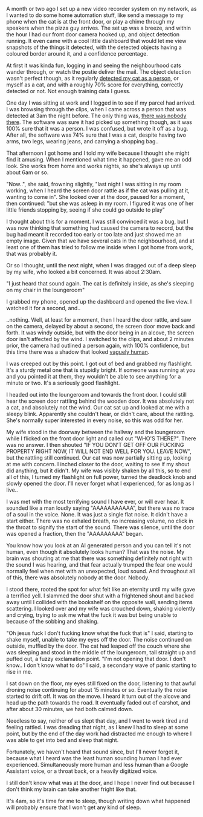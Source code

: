A month or two ago I set up a new video recorder system on my network, as I wanted to do some home automation stuff, like send a message to my phone when the cat is at the front door, or play a chime through my speakers when the pizza guy arrives. The set up was a breeze, and within the hour I had our front door camera hooked up, and object detection running. It even came with a cool little dashboard that would let me view snapshots of the things it detected, with the detected objects having a coloured border around it, and a confidence percentage. 

At first it was kinda fun, logging in and seeing the neighbourhood cats wander through, or watch the postie deliver the mail. The object detection wasn't perfect though, as it regularly [detected my cat as a person](https://i.imgur.com/lKarBx1.jpg), or myself as a cat, and with a roughly 70% score for everything, correctly detected or not. Not enough training data I guess. 

One day I was sitting at work and I logged in to see if my parcel had arrived. I was browsing through the clips, when I came across a person that was detected at 3am the night before. The only thing was, [there was nobody there](https://i.imgur.com/DfZKxWC.jpg). The software was sure it had picked up something though, as it was 100% sure that it was a person. I was confused, but wrote it off as a bug. After all, the software was 74% sure that I was a cat, despite having two arms, two legs, wearing jeans, and carrying a shopping bag..

That afternoon I got home and I told my wife because I thought she might find it amusing. When I mentioned what time it happened, gave me an odd look. She works from home and works nights, so she's always up until about 6am or so.

"Now..", she said, frowning slightly, "last night I was sitting in my room working, when I heard the screen door rattle as if the cat was pulling at it, wanting to come in". She looked over at the door, paused for a moment, then continued: "but she was asleep in my room. I figured it was one of her little friends stopping by, seeing if she could go outside to play"

I thought about this for a moment. I was still convinced it was a bug, but I was now thinking that something had caused the camera to record, but the bug had meant it recorded too early or too late and just showed me an empty image. Given that we have several cats in the neighbourhood, and at least one of them has tried to follow me inside when I got home from work, that was probably it.

Or so I thought, until the next night, when I was dragged out of a deep sleep by my wife, who looked a bit concerned. It was about 2:30am.

"I just heard that sound again. The cat is definitely inside, as she's sleeping on my chair in the loungeroom"

I grabbed my phone, opened up the dashboard and opened the live view. I watched it for a second, and..

..nothing. Well, at least for a moment, then I heard the door rattle, and saw on the camera, delayed by about a second, the screen door move back and forth. It was windy outside, but with the door being in an alcove, the screen door isn't affected by the wind. I switched to the clips, and about 2 minutes prior, the camera had outlined a person again, with 100% confidence, but this time there was a shadow that looked [vaguely human](https://i.imgur.com/IW1IE64.jpg).

I was creeped out by this point. I got out of bed and grabbed my flashlight. It's a sturdy metal one that is stupidly bright. If someone was running at you and you pointed it at them, they wouldn't be able to see anything for a minute or two. It's a seriously good flashlight.

I headed out into the loungeroom and towards the front door. I could still hear the screen door rattling behind the wooden door. It was absolutely not a cat, and absolutely not the wind. Our cat sat up and looked at me with a sleepy blink. Apparently she couldn't hear, or didn't care, about the rattling. She's normally super interested in every noise, so this was odd for her. 

My wife stood in the doorway between the hallway and the loungeroom while I flicked on the front door light and called out "WHO'S THERE?". There was no answer. I then shouted "IF YOU DON'T GET OFF OUR FUCKING PROPERTY RIGHT NOW, IT WILL NOT END WELL FOR YOU. LEAVE NOW", but the rattling still continued. Our cat was now partially sitting up, looking at me with concern. I inched closer to the door, waiting to see if my shout did anything, but it didn't. My wife was visibly shaken by all this, so to end all of this, I turned my flashlight on full power, turned the deadlock knob and slowly opened the door. I'll never forget what I experienced, for as long as I live..

I was met with the most terrifying sound I have ever, or will ever hear. It sounded like a man loudly saying "AAAAAAAAAAA", but there was no trace of a soul in the voice. None. It was just a single flat noise. It didn't have a start either. There was no exhaled breath, no increasing volume, no click in the throat to signify the start of the sound. There was silence, until the door was opened a fraction, then the "AAAAAAAAA" began. 

You know how you look at an AI generated person and you can tell it's not human, even though it absolutely looks human? That was the noise. My brain was shouting at me that there was something definitely not right with the sound I was hearing, and that fear actually trumped the fear one would normally feel when met with an unexpected, loud sound. And throughout all of this, there was absolutely nobody at the door. Nobody.

I stood there, rooted the spot for what felt like an eternity until my wife gave a terrified yell. I slammed the door shut with a frightened shout and backed away until I collided with the bookshelf on the opposite wall, sending items scattering. I looked over and my wife was crouched down, shaking violently and crying, trying to ask me what the fuck it was but being unable to because of the sobbing and shaking.

"Oh jesus fuck I don't fucking know what the fuck that is" I said, starting to shake myself, unable to take my eyes off the door. The noise continued on outside, muffled by the door. The cat had leaped off the couch where she was sleeping and stood in the middle of the loungeroom, tail straight up and puffed out, a fuzzy exclamation point. "I'm not opening that door. I don't know.. I don't know what to do" I said, a secondary wave of panic starting to rise in me.

I sat down on the floor, my eyes still fixed on the door, listening to that awful droning noise continuing for about 15 minutes or so. Eventually the noise started to drift off. It was on the move. I heard it turn out of the alcove and head up the path towards the road. It eventually faded out of earshot, and after about 30 minutes, we had both calmed down. 

Needless to say, neither of us slept that day, and I went to work tired and feeling rattled. I was dreading that night, as I knew I had to sleep at some point, but by the end of the day work had distracted me enough to where I was able to get into bed and sleep that night.

Fortunately, we haven't heard that sound since, but I'll never forget it, because what I heard was the least human sounding human I had ever experienced. Simultaneously more human and less human than a Google Assistant voice, or a throat back, or a heavily digitized voice.

I still don't know what was at the door, and I hope I never find out because I don't think my brain can take another fright like that.

It's 4am, so it's time for me to sleep, though writing down what happened will probably ensure that I won't get any kind of sleep.